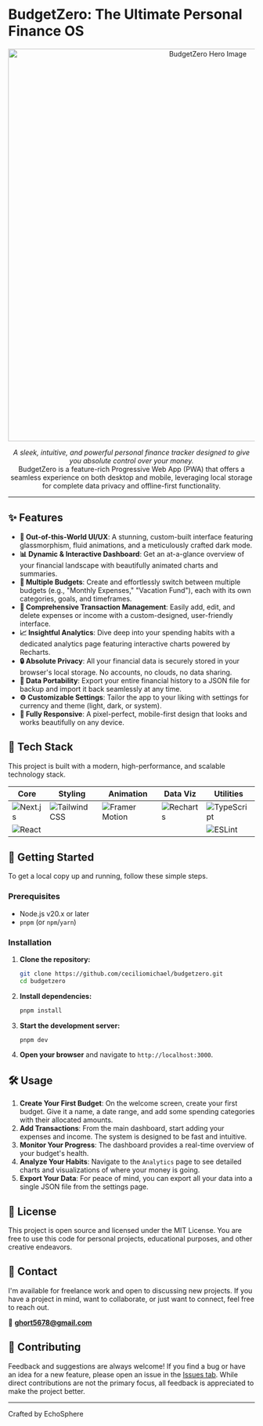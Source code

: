 # BudgetZero: The Ultimate Personal Finance OS

<p align="center">
  <img src="https://cecilio-portfolio.vercel.app/_next/image?url=https%3A%2F%2Fjojtfgzruiewlwpcalbh.supabase.co%2Fstorage%2Fv1%2Fobject%2Fpublic%2Fportfolio-images%2F99381283-02cb-4102-af47-3e046df211ce.jpeg&w=3840&q=75" alt="BudgetZero Hero Image" width="800"/>
</p>

<p align="center">
  <em>A sleek, intuitive, and powerful personal finance tracker designed to give you absolute control over your money.</em>
  <br />
  BudgetZero is a feature-rich Progressive Web App (PWA) that offers a seamless experience on both desktop and mobile, leveraging local storage for complete data privacy and offline-first functionality.
</p>

---

## ✨ Features

-   **🌌 Out-of-this-World UI/UX**: A stunning, custom-built interface featuring glassmorphism, fluid animations, and a meticulously crafted dark mode.
-   **📊 Dynamic & Interactive Dashboard**: Get an at-a-glance overview of your financial landscape with beautifully animated charts and summaries.
-   **🚀 Multiple Budgets**: Create and effortlessly switch between multiple budgets (e.g., "Monthly Expenses," "Vacation Fund"), each with its own categories, goals, and timeframes.
-   **💸 Comprehensive Transaction Management**: Easily add, edit, and delete expenses or income with a custom-designed, user-friendly interface.
-   **📈 Insightful Analytics**: Dive deep into your spending habits with a dedicated analytics page featuring interactive charts powered by Recharts.
-   **🔒 Absolute Privacy**: All your financial data is securely stored in your browser's local storage. No accounts, no clouds, no data sharing.
-   **🔄 Data Portability**: Export your entire financial history to a JSON file for backup and import it back seamlessly at any time.
-   **⚙️ Customizable Settings**: Tailor the app to your liking with settings for currency and theme (light, dark, or system).
-   **📱 Fully Responsive**: A pixel-perfect, mobile-first design that looks and works beautifully on any device.

## 🤖 Tech Stack

This project is built with a modern, high-performance, and scalable technology stack.

| **Core**             | **Styling**          | **Animation**       | **Data Viz** | **Utilities**     |
| -------------------- | -------------------- | ------------------- | ------------ | ----------------- |
| ![Next.js](https://img.shields.io/badge/Next.js-000000?style=for-the-badge&logo=next.js&logoColor=white) | ![Tailwind CSS](https://img.shields.io/badge/Tailwind_CSS-38B2AC?style=for-the-badge&logo=tailwind-css&logoColor=white) | ![Framer Motion](https://img.shields.io/badge/Framer_Motion-0055FF?style=for-the-badge&logo=framer&logoColor=white) | ![Recharts](https://img.shields.io/badge/Recharts-FF4B4B?style=for-the-badge) | ![TypeScript](https://img.shields.io/badge/TypeScript-3178C6?style=for-the-badge&logo=typescript&logoColor=white) |
| ![React](https://img.shields.io/badge/React-61DAFB?style=for-the-badge&logo=react&logoColor=black)      |                      |                     |              | ![ESLint](https://img.shields.io/badge/ESLint-4B32C3?style=for-the-badge&logo=eslint&logoColor=white) |


## 🚀 Getting Started

To get a local copy up and running, follow these simple steps.

### Prerequisites

-   Node.js v20.x or later
-   `pnpm` (or `npm`/`yarn`)

### Installation

1.  **Clone the repository:**
    ```sh
    git clone https://github.com/ceciliomichael/budgetzero.git
    cd budgetzero
    ```

2.  **Install dependencies:**
    ```sh
    pnpm install
    ```

3.  **Start the development server:**
    ```sh
    pnpm dev
    ```

4.  **Open your browser** and navigate to `http://localhost:3000`.

## 🛠️ Usage

1.  **Create Your First Budget**: On the welcome screen, create your first budget. Give it a name, a date range, and add some spending categories with their allocated amounts.
2.  **Add Transactions**: From the main dashboard, start adding your expenses and income. The system is designed to be fast and intuitive.
3.  **Monitor Your Progress**: The dashboard provides a real-time overview of your budget's health.
4.  **Analyze Your Habits**: Navigate to the `Analytics` page to see detailed charts and visualizations of where your money is going.
5.  **Export Your Data**: For peace of mind, you can export all your data into a single JSON file from the settings page.

## 📄 License

This project is open source and licensed under the MIT License. You are free to use this code for personal projects, educational purposes, and other creative endeavors.

## 💬 Contact

I'm available for freelance work and open to discussing new projects. If you have a project in mind, want to collaborate, or just want to connect, feel free to reach out.

📧 **[ghort5678@gmail.com](mailto:ghort5678@gmail.com)**

## 🤝 Contributing

Feedback and suggestions are always welcome! If you find a bug or have an idea for a new feature, please open an issue in the [Issues tab](https://github.com/ceciliomichael/budgetzero/issues). While direct contributions are not the primary focus, all feedback is appreciated to make the project better.

---

Crafted by EchoSphere
